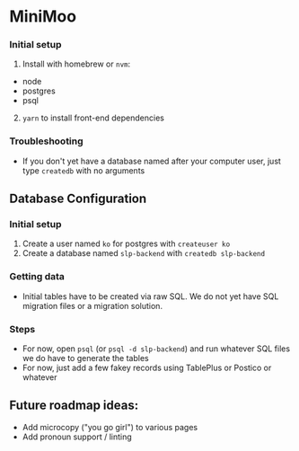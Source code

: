 # MiniMoo

 ### Initial setup
1. Install with homebrew or `nvm`:
- node
- postgres
- psql
2. `yarn` to install front-end dependencies

### Troubleshooting
- If you don't yet have a database named after your computer user, just type `createdb` with no arguments

 ## Database Configuration
 
 ### Initial setup
1. Create a user named `ko` for postgres with `createuser ko`
2. Create a database named `slp-backend` with `createdb slp-backend`

### Getting data
- Initial tables have to be created via raw SQL. We do not yet have SQL migration files or a migration solution.

### Steps
- For now, open `psql` (or `psql -d slp-backend`) and run whatever SQL files we do have to generate the tables
- For now, just add a few fakey records using TablePlus or Postico or whatever

## Future roadmap ideas:

- Add microcopy ("you go girl") to various pages
- Add pronoun support / linting